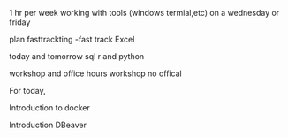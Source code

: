 


1 hr per week working with tools (windows termial,etc)
on a wednesday or friday

plan 
fasttrackting 
 -fast track Excel 

 today and tomorrow
 sql 
 r and python 

 workshop and office hours
 workshop no offical

 For today,



Introduction to docker 

Introduction DBeaver 

